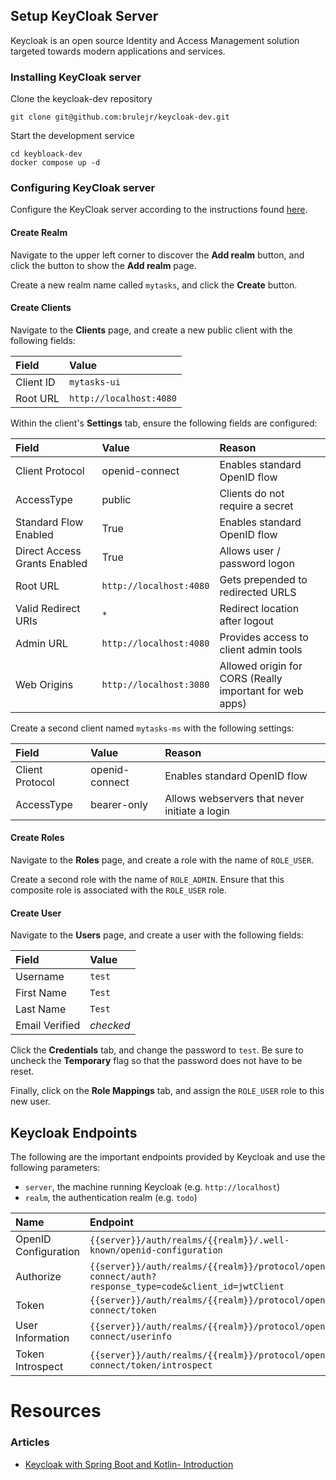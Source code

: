 ## Setup KeyCloak Server
Keycloak is an open source Identity and Access Management solution targeted towards modern applications and services.

### Installing KeyCloak server
Clone the keycloak-dev repository
```shell
git clone git@github.com:brulejr/keycloak-dev.git
```
Start the development service
```shell
cd keybloack-dev
docker compose up -d
```

### Configuring KeyCloak server
Configure the KeyCloak server according to the instructions found [here](https://davidtruxall.com/secure-a-vue-js-app-with-keycloak/).

#### Create Realm
Navigate to the upper left corner to discover the **Add realm** button, 
and click the button to show the **Add realm** page. 

Create a new realm name called `mytasks`, and click the **Create** button.

#### Create Clients
Navigate to the **Clients** page, and create a new public client with the following fields:

| Field     | Value                   |
|:----------|:------------------------|
| Client ID | `mytasks-ui`          |
| Root URL  | `http://localhost:4080` |

Within the client's **Settings** tab, ensure the following fields are configured:

| Field                         | Value                   | Reason                                                  |
|:------------------------------|:------------------------|:--------------------------------------------------------|
| Client Protocol               | openid-connect          | Enables standard OpenID flow                            |
| AccessType                    | public                  | Clients do not require a secret                         |
| Standard Flow Enabled         | True                    | Enables standard OpenID flow                            |
| Direct Access Grants Enabled  | True                    | Allows user / password logon                            |
| Root URL                      | `http://localhost:4080` | Gets prepended to redirected URLS                       |
| Valid Redirect URIs           | `*`                     | Redirect location after logout                          |
| Admin URL                     | `http://localhost:4080` | Provides access to client admin tools                   |
| Web Origins                   | `http://localhost:3080` | Allowed origin for CORS (Really important for web apps) |

Create a second client named `mytasks-ms` with the following settings:

| Field                         | Value                   | Reason                                                  |
|:------------------------------|:------------------------|:--------------------------------------------------------|
| Client Protocol               | openid-connect          | Enables standard OpenID flow                            |
| AccessType                    | bearer-only             | Allows webservers that never initiate a login           |


#### Create Roles
Navigate to the **Roles** page, and create a role with the name of `ROLE_USER`.

Create a second role with the name of `ROLE_ADMIN`. Ensure that this composite role is associated with the `ROLE_USER`
role.


#### Create User
Navigate to the **Users** page, and create a user with the following fields:

| Field          | Value     |
|:---------------|:----------|
| Username       | `test`   |
| First Name     | `Test`    |
| Last Name      | `Test`   |
| Email Verified | *checked* |

Click the **Credentials** tab, and change the password to `test`. 
Be sure to uncheck the **Temporary** flag so that the password does not have to be reset.

Finally, click on the **Role Mappings** tab, and assign the `ROLE_USER` role to this new user.

## Keycloak Endpoints
The following are the important endpoints provided by Keycloak and use the following parameters:
* `server`, the machine running Keycloak (e.g. `http://localhost`)
* `realm`, the authentication realm (e.g. `todo`)

| Name | Endpoint                                                        |
|:-----|:----------------------------------------------------------------|
|OpenID Configuration|`{{server}}/auth/realms/{{realm}}/.well-known/openid-configuration`|
|Authorize|`{{server}}/auth/realms/{{realm}}/protocol/openid-connect/auth?response_type=code&client_id=jwtClient`|
|Token|`{{server}}/auth/realms/{{realm}}/protocol/openid-connect/token`|
|User Information|`{{server}}/auth/realms/{{realm}}/protocol/openid-connect/userinfo`|
|Token Introspect|`{{server}}/auth/realms/{{realm}}/protocol/openid-connect/token/introspect`|

# Resources

### Articles
* [Keycloak with Spring Boot and Kotlin- Introduction](https://codersee.com/keycloak-with-spring-boot-and-kotlin-introduction/)
